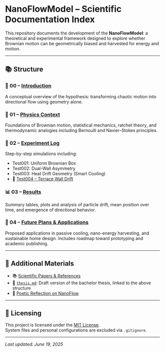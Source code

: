 # NanoFlowModel – Scientific Documentation Index

This repository documents the development of the **NanoFlowModel**: a theoretical and experimental framework designed to explore whether Brownian motion can be geometrically biased and harvested for energy and motion.

---

## 📚 Structure

### 🧭 00 – [Introduction](./docs/00_introduction.md)

A conceptual overview of the hypothesis: transforming chaotic motion into directional flow using geometry alone.

### 🔬 01 – [Physics Context](./docs/01_physics_context.md)

Foundations of Brownian motion, statistical mechanics, ratchet theory, and thermodynamic analogies including Bernoulli and Navier–Stokes principles.

### 🧪 02 – [Experiment Log](./docs/02_experiment_log.md)

Step-by-step simulations including:

- Test001: Uniform Brownian Box
- Test002: Dual-Wall Asymmetry
- Test003: Heat Drift Geometry (Smart Cooling)
- 🔷 [Test004 – Terrace Wall Drift](docs/03_results.md#test004--terrace-wall-drift)

### 📊 03 – [Results](./docs/03_results.md)

Summary tables, plots and analysis of particle drift, mean position over time, and emergence of directional behavior.

### 🚀 04 – [Future Plans & Applications](./docs/04_future_plans.md)

Proposed applications in passive cooling, nano-energy harvesting, and sustainable home design. Includes roadmap toward prototyping and academic publishing.

---

## 🧾 Additional Materials

- 📚 [Scientific Papers & References](references/papers.md)
- 📄 [`thesis.md`](./thesis.md): Draft version of the bachelor thesis, linked to the above structure
- 🎴 [Poetic Reflection on NanoFlow](docs/poetry.md)

---

## 📌 Licensing

This project is licensed under the [MIT License](./LICENSE).  
System files and personal configurations are excluded via `.gitignore`.

---

_Last updated: June 19, 2025_
